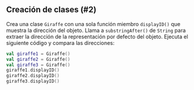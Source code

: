 ## Creación de clases (#2)

Crea una clase `Giraffe` con una sola función miembro `displayID()` que muestra la dirección del objeto. Llama a `substringAfter()` de `String` para extraer la dirección de la representación por defecto del objeto. Ejecuta el siguiente código y compara las direcciones:

```kotlin
val giraffe1 = Giraffe()
val giraffe2 = Giraffe()
val giraffe3 = Giraffe()
giraffe1.displayID()
giraffe2.displayID()
giraffe3.displayID()
```